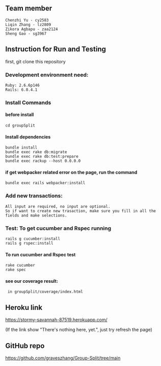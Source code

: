 ## Team member 
    Chenzhi Yu - cy2583
    Liqin Zhang - lz2809
    Zikora Agbapu - zaa2124
    Sheng Gao - sg3967

## Instruction for Run and Testing

first, git clone this repository

### Development environment need:
```
Ruby: 2.6.6p146
Rails: 6.0.4.1
```

### Install Commands

#### before install
    cd groupSplit

#### Install dependencies
```
bundle install
bundle exec rake db:migrate
bundle exec rake db:test:prepare
bundle exec rackup --host 0.0.0.0
```

#### if get webpacker related error on the page, run the command
```
bundle exec rails webpacker:install
```

### Add new transactions:
    All input are required, no input are optional.
    So if want to create new trasaction, make sure you fill in all the fields and make selections.

### Test: To get cucumber and Rspec running 
```
rails g cucumber:install
rails g rspec:install
```

#### To run cucumber and Rspec test
```
rake cucumber
rake spec
```

#### see our coverage result: 
     in groupSplit/coverage/index.html
     
     
## Heroku link
https://stormy-savannah-87519.herokuapp.com/

(If the link show "There's nothing here, yet.", just try refresh the page)

## 
## GitHub repo
https://github.com/graveszhang/Group-Split/tree/main

